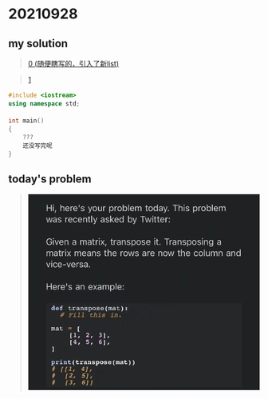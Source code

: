 # 20210928

## my solution 

>[0 (随便瞎写的，引入了新list)](./my_solution_0.md)

>[1](./my_solution_1.md)  

```cpp
#include <iostream>
using namespace std;

int main()
{
    ???
    还没写完呢
}

```

## today's problem

>![](./img_0.jpg)
